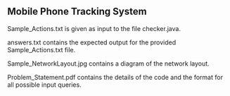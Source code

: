 ## Mobile Phone Tracking System

Sample_Actions.txt is given as input to the file checker.java.

answers.txt contains the expected output for the provided Sample_Actions.txt file.

Sample_NetworkLayout.jpg contains a diagram of the network layout.

Problem_Statement.pdf contains the details of the code and the format for all possible input queries.
